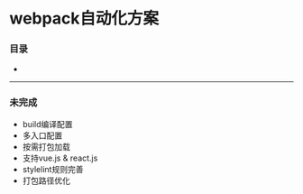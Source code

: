 # webpack自动化方案
### 目录
- 

***
### 未完成
- build编译配置
- 多入口配置
- 按需打包加载
- 支持vue.js & react.js
- stylelint规则完善
- 打包路径优化